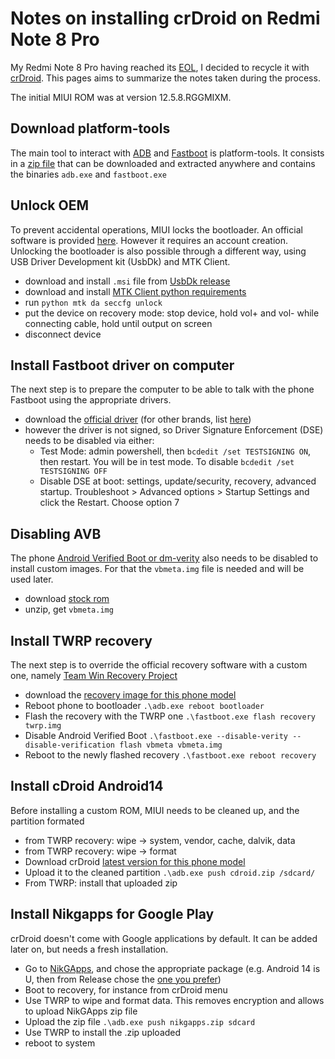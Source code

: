 # Notes on installing crDroid on Redmi Note 8 Pro

My Redmi Note 8 Pro having reached its [EOL](https://trust.mi.com/misrc/updates/phone), I decided to recycle it with [crDroid](https://crdroid.net/).
This pages aims to summarize the notes taken during the process.

The initial MIUI ROM was at version 12.5.8.RGGMIXM.

## Download platform-tools
The main tool to interact with [ADB](https://en.wikipedia.org/wiki/Android_Debug_Bridge) and [Fastboot](https://en.wikipedia.org/wiki/Fastboot) is platform-tools. It consists in a [zip file](https://developer.android.com/tools/releases/platform-tools) that can be downloaded and extracted anywhere and contains the binaries `adb.exe` and `fastboot.exe`

## Unlock OEM
To prevent accidental operations, MIUI locks the bootloader. An official software is provided [here](https://en.miui.com/unlock/download_en.html). However it requires an account creation.
Unlocking the bootloader is also possible through a different way, using USB Driver Development kit (UsbDk) and MTK Client.

  - download and install `.msi` file from [UsbDk release](https://github.com/daynix/UsbDk)
  - download and install [MTK Client python requirements](https://github.com/bkerler/mtkclient)
  - run `python mtk da seccfg unlock`
  - put the device on recovery mode: stop device, hold vol+ and vol- while connecting cable, hold until output on screen
  - disconnect device

## Install Fastboot driver on computer
The next step is to prepare the computer to be able to talk with the phone Fastboot using the appropriate drivers.

  - download the [official driver](http://bigota.d.miui.com/tools/xiaomi_usb_driver.rar) (for other brands, list [here](https://developer.android.com/studio/run/oem-usb))
  - however the driver is not signed, so Driver Signature Enforcement (DSE) needs to be disabled via either:
    - Test Mode: admin powershell, then `bcdedit /set TESTSIGNING ON`, then restart. You will be in test mode. To disable `bcdedit /set TESTSIGNING OFF`
    - Disable DSE at boot: settings, update/security, recovery, advanced startup. Troubleshoot > Advanced options > Startup Settings and click the Restart. Choose option 7

## Disabling AVB
The phone [Android Verified Boot or dm-verity](https://source.android.com/docs/security/features/verifiedboot/dm-verity) also needs to be disabled to install custom images. For that the `vbmeta.img` file is needed and will be used later.

  - download [stock rom](https://cdn-ota.azureedge.net/V12.5.8.0.RGGMIXM/miui_BEGONIAGlobal_V12.5.8.0.RGGMIXM_db66dbc998_11.0.zip)
  - unzip, get `vbmeta.img`

## Install TWRP recovery
The next step is to override the official recovery software with a custom one, namely [Team Win Recovery Project](https://twrp.me/)

  - download the [recovery image for this phone model](https://dl.twrp.me/begonia/)
  - Reboot phone to bootloader `.\adb.exe reboot bootloader`
  - Flash the recovery with the TWRP one `.\fastboot.exe flash recovery twrp.img`
  - Disable Android Verified Boot `.\fastboot.exe --disable-verity --disable-verification flash vbmeta vbmeta.img`
  - Reboot to the newly flashed recovery `.\fastboot.exe reboot recovery`

## Install cDroid Android14
Before installing a custom ROM, MIUI needs to be cleaned up, and the partition formated

  - from TWRP recovery: wipe -> system, vendor, cache, dalvik, data
  - from TWRP recovery: wipe -> format
  - Download crDroid [latest version for this phone model](https://onboardcloud.dl.sourceforge.net/project/crdroid/begonia/10.x/crDroidAndroid-14.0-20240112-begonia-v10.1.zip)
  - Upload it to the cleaned partition `.\adb.exe push cdroid.zip /sdcard/`
  - From TWRP: install that uploaded zip

## Install Nikgapps for Google Play
crDroid doesn't come with Google applications by default. It can be added later on, but needs a fresh installation.

  - Go to [NikGApps](https://nikgapps.com/downloads), and chose the appropriate package (e.g. Android 14 is U, then from Release chose the [one you prefer](https://onboardcloud.dl.sourceforge.net/project/nikgapps/Config-Releases/NikGapps-U/13-Jan-2024/NikGapps-Ccrlll-arm64-14-20240113.zip))
  - Boot to recovery, for instance from crDroid menu
  - Use TWRP to wipe and format data. This removes encryption and allows to upload NikGApps zip file
  - Upload the zip file `.\adb.exe push nikgapps.zip sdcard`
  - Use TWRP to install the .zip uploaded
  - reboot to system
